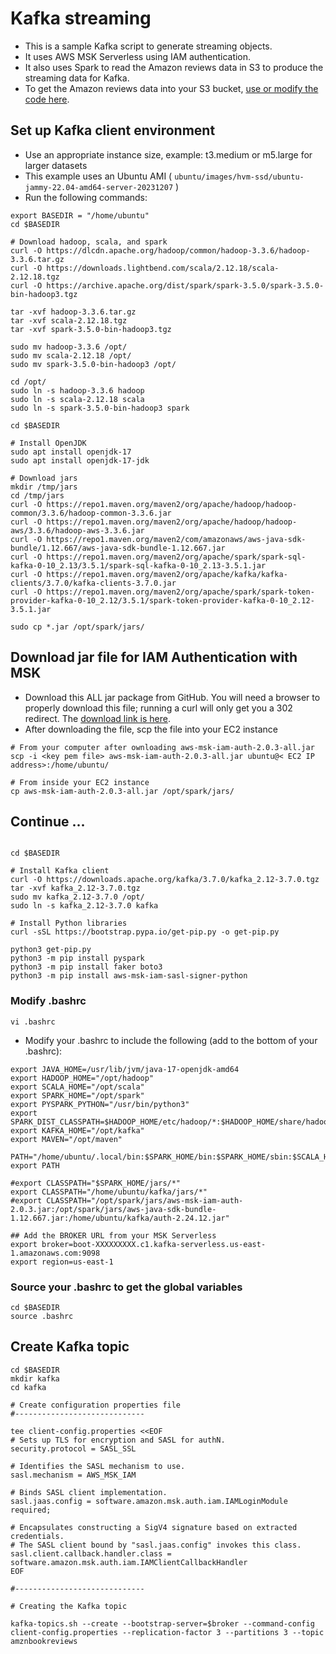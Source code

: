 # Kafka streaming

- This is a sample Kafka script to generate streaming objects.
- It uses AWS MSK Serverless using IAM authentication.
- It also uses Spark to read the Amazon reviews data in S3 to produce the streaming data for Kafka.
- To get the Amazon reviews data into your S3 bucket, [use or modify the code here](/download/download.py).

## Set up Kafka client environment
- Use an appropriate instance size, example: t3.medium or m5.large for larger datasets
- This example uses an Ubuntu AMI ( `ubuntu/images/hvm-ssd/ubuntu-jammy-22.04-amd64-server-20231207` )
- Run the following commands:

```
export BASEDIR = "/home/ubuntu"
cd $BASEDIR

# Download hadoop, scala, and spark
curl -O https://dlcdn.apache.org/hadoop/common/hadoop-3.3.6/hadoop-3.3.6.tar.gz
curl -O https://downloads.lightbend.com/scala/2.12.18/scala-2.12.18.tgz
curl -O https://archive.apache.org/dist/spark/spark-3.5.0/spark-3.5.0-bin-hadoop3.tgz

tar -xvf hadoop-3.3.6.tar.gz
tar -xvf scala-2.12.18.tgz
tar -xvf spark-3.5.0-bin-hadoop3.tgz

sudo mv hadoop-3.3.6 /opt/
sudo mv scala-2.12.18 /opt/
sudo mv spark-3.5.0-bin-hadoop3 /opt/

cd /opt/
sudo ln -s hadoop-3.3.6 hadoop
sudo ln -s scala-2.12.18 scala
sudo ln -s spark-3.5.0-bin-hadoop3 spark

cd $BASEDIR

# Install OpenJDK
sudo apt install openjdk-17
sudo apt install openjdk-17-jdk

# Download jars
mkdir /tmp/jars
cd /tmp/jars
curl -O https://repo1.maven.org/maven2/org/apache/hadoop/hadoop-common/3.3.6/hadoop-common-3.3.6.jar
curl -O https://repo1.maven.org/maven2/org/apache/hadoop/hadoop-aws/3.3.6/hadoop-aws-3.3.6.jar
curl -O https://repo1.maven.org/maven2/com/amazonaws/aws-java-sdk-bundle/1.12.667/aws-java-sdk-bundle-1.12.667.jar
curl -O https://repo1.maven.org/maven2/org/apache/spark/spark-sql-kafka-0-10_2.13/3.5.1/spark-sql-kafka-0-10_2.13-3.5.1.jar
curl -O https://repo1.maven.org/maven2/org/apache/kafka/kafka-clients/3.7.0/kafka-clients-3.7.0.jar
curl -O https://repo1.maven.org/maven2/org/apache/spark/spark-token-provider-kafka-0-10_2.12/3.5.1/spark-token-provider-kafka-0-10_2.12-3.5.1.jar

sudo cp *.jar /opt/spark/jars/

```
## Download jar file for IAM Authentication with MSK
- Download this ALL jar package from GitHub. You will need a browser to properly download this file; running a curl will only get you a 302 redirect. The [download link is here](https://github.com/aws/aws-msk-iam-auth/releases/download/v2.0.3/aws-msk-iam-auth-2.0.3-all.jar).
- After downloading the file, scp the file into your EC2 instance
```
# From your computer after ownloading aws-msk-iam-auth-2.0.3-all.jar
scp -i <key pem file> aws-msk-iam-auth-2.0.3-all.jar ubuntu@< EC2 IP address>:/home/ubuntu/

# From inside your EC2 instance
cp aws-msk-iam-auth-2.0.3-all.jar /opt/spark/jars/
```
## Continue ...
```

cd $BASEDIR

# Install Kafka client
curl -O https://downloads.apache.org/kafka/3.7.0/kafka_2.12-3.7.0.tgz
tar -xvf kafka_2.12-3.7.0.tgz
sudo mv kafka_2.12-3.7.0 /opt/
sudo ln -s kafka_2.12-3.7.0 kafka

# Install Python libraries
curl -sSL https://bootstrap.pypa.io/get-pip.py -o get-pip.py

python3 get-pip.py
python3 -m pip install pyspark
python3 -m pip install faker boto3
python3 -m pip install aws-msk-iam-sasl-signer-python
```
### Modify .bashrc
```
vi .bashrc
```
- Modify your .bashrc to include the following (add to the bottom of your .bashrc):

```
export JAVA_HOME=/usr/lib/jvm/java-17-openjdk-amd64
export HADOOP_HOME="/opt/hadoop"
export SCALA_HOME="/opt/scala"
export SPARK_HOME="/opt/spark"
export PYSPARK_PYTHON="/usr/bin/python3"
export SPARK_DIST_CLASSPATH=$HADOOP_HOME/etc/hadoop/*:$HADOOP_HOME/share/hadoop/common/lib/*:$HADOOP_HOME/share/hadoop/common/*:$HADOOP_HOME/share/hadoop/hdfs/*:$HADOOP_HOME/share/hadoop/hdfs/lib/*:$HADOOP_HOME/share/hadoop/hdfs/*:$HADOOP_HOME/share/hadoop/yarn/lib/*:$HADOOP_HOME/share/hadoop/yarn/*:$HADOOP_HOME/share/hadoop/mapreduce/lib/*:$HADOOP_HOME/share/hadoop/mapreduce/*:$HADOOP_HOME/share/hadoop/tools/lib/*
export KAFKA_HOME="/opt/kafka"
export MAVEN="/opt/maven"

PATH="/home/ubuntu/.local/bin:$SPARK_HOME/bin:$SPARK_HOME/sbin:$SCALA_HOME/bin:$MAVEN/bin:$KAFKA_HOME/bin:$PATH"
export PATH

#export CLASSPATH="$SPARK_HOME/jars/*"
export CLASSPATH="/home/ubuntu/kafka/jars/*"
#export CLASSPATH="/opt/spark/jars/aws-msk-iam-auth-2.0.3.jar:/opt/spark/jars/aws-java-sdk-bundle-1.12.667.jar:/home/ubuntu/kafka/auth-2.24.12.jar"

## Add the BROKER URL from your MSK Serverless
export broker=boot-XXXXXXXXX.c1.kafka-serverless.us-east-1.amazonaws.com:9098
export region=us-east-1
```
### Source your .bashrc to get the global variables

```
cd $BASEDIR
source .bashrc
```

## Create Kafka topic

```
cd $BASEDIR
mkdir kafka
cd kafka

# Create configuration properties file
#-----------------------------

tee client-config.properties <<EOF
# Sets up TLS for encryption and SASL for authN.
security.protocol = SASL_SSL

# Identifies the SASL mechanism to use.
sasl.mechanism = AWS_MSK_IAM

# Binds SASL client implementation.
sasl.jaas.config = software.amazon.msk.auth.iam.IAMLoginModule required;

# Encapsulates constructing a SigV4 signature based on extracted credentials.
# The SASL client bound by "sasl.jaas.config" invokes this class.
sasl.client.callback.handler.class = software.amazon.msk.auth.iam.IAMClientCallbackHandler
EOF

#-----------------------------

# Creating the Kafka topic

kafka-topics.sh --create --bootstrap-server=$broker --command-config client-config.properties --replication-factor 3 --partitions 3 --topic amznbookreviews

```
